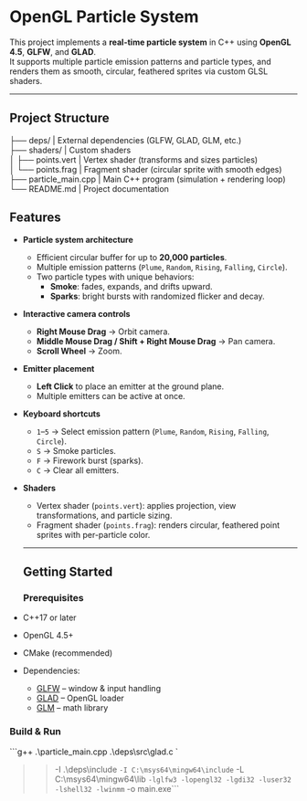 # OpenGL Particle System

This project implements a **real-time particle system** in C++ using **OpenGL 4.5**, **GLFW**, and **GLAD**.  
It supports multiple particle emission patterns and particle types, and renders them as smooth, circular, feathered sprites via custom GLSL shaders.

---

## Project Structure
├── deps/ | External dependencies (GLFW, GLAD, GLM, etc.)  
├── shaders/  | Custom shaders  
│ ├── points.vert | Vertex shader (transforms and sizes particles)  
│ └── points.frag | Fragment shader (circular sprite with smooth edges)  
├── particle_main.cpp | Main C++ program (simulation + rendering loop)  
└── README.md | Project documentation  

## Features

- **Particle system architecture**
  - Efficient circular buffer for up to **20,000 particles**.
  - Multiple emission patterns (`Plume`, `Random`, `Rising`, `Falling`, `Circle`).
  - Two particle types with unique behaviors:
    - **Smoke**: fades, expands, and drifts upward.
    - **Sparks**: bright bursts with randomized flicker and decay.

- **Interactive camera controls**
  - **Right Mouse Drag** → Orbit camera.
  - **Middle Mouse Drag / Shift + Right Mouse Drag** → Pan camera.
  - **Scroll Wheel** → Zoom.

- **Emitter placement**
  - **Left Click** to place an emitter at the ground plane.
  - Multiple emitters can be active at once.

- **Keyboard shortcuts**
  - `1`–`5` → Select emission pattern (`Plume`, `Random`, `Rising`, `Falling`, `Circle`).
  - `S` → Smoke particles.
  - `F` → Firework burst (sparks).
  - `C` → Clear all emitters.

- **Shaders**
  - Vertex shader (`points.vert`): applies projection, view transformations, and particle sizing.
  - Fragment shader (`points.frag`): renders circular, feathered point sprites with per-particle color.

  ---

  ## Getting Started

  ### Prerequisites
- C++17 or later
- OpenGL 4.5+
- CMake (recommended)
- Dependencies:
  - [GLFW](https://www.glfw.org/) – window & input handling
  - [GLAD](https://glad.dav1d.de/) – OpenGL loader
  - [GLM](https://github.com/g-truc/glm) – math library

### Build & Run
```g++ .\particle_main.cpp .\deps\src\glad.c `
>> -I .\deps\include `
>> -I C:\msys64\mingw64\include `
>> -L C:\msys64\mingw64\lib `
>> -lglfw3 -lopengl32 -lgdi32 -luser32 -lshell32 -lwinmm `
>> -o main.exe```
